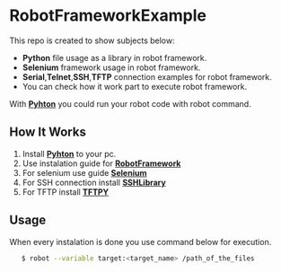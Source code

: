 # RobotFrameworkExample

This repo is created to show subjects below:


* **Python** file usage as a library in robot framework.
* **Selenium** framework usage in robot framework.
* **Serial**,**Telnet**,**SSH**,**TFTP** connection examples for robot framework.
* You can check how it work part to execute robot framework.


With **[Pyhton]** you could run your robot code with robot command.


[Pyhton]: https://www.python.org/
[RobotFramework]: https://github.com/robotframework/robotframework/blob/master/INSTALL.rst
[Selenium]: https://github.com/robotframework/SeleniumLibrary/
[SSHLibrary]: https://pypi.org/project/robotframework-sshlibrary/
[TFTPY]: https://pypi.org/project/tftpy/

## How It Works

1. Install **[Pyhton]** to your pc.
2. Use instalation guide for **[RobotFramework]** 
3. For selenium use guide **[Selenium]**
4. For SSH connection install **[SSHLibrary]**
5. For TFTP install **[TFTPY]**

## Usage
When every instalation is done you use command below for execution.

 ```sh
    $ robot --variable target:<target_name> /path_of_the_files
 ```

